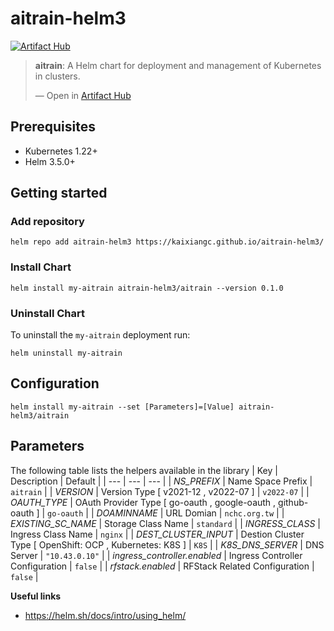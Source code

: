 # aitrain-helm3

[![Artifact Hub](https://img.shields.io/endpoint?url=https://artifacthub.io/badge/repository/aitrain-helm3)](https://artifacthub.io/packages/search?repo=aitrain-helm3)

<div class="artifacthub-widget" data-url="https://artifacthub.io/packages/helm/aitrain-helm3/aitrain" data-theme="light" data-header="true" data-stars="true" data-responsive="false"><blockquote><p lang="en" dir="ltr"><b>aitrain</b>: A Helm chart for deployment and management of Kubernetes in clusters.</p>&mdash; Open in <a href="https://artifacthub.io/packages/helm/aitrain-helm3/aitrain">Artifact Hub</a></blockquote></div>

## Prerequisites
- Kubernetes 1.22+
- Helm 3.5.0+

## Getting started
### Add repository
```
helm repo add aitrain-helm3 https://kaixiangc.github.io/aitrain-helm3/
```
### Install Chart
```
helm install my-aitrain aitrain-helm3/aitrain --version 0.1.0
```
### Uninstall Chart
To uninstall the `my-aitrain` deployment run:
```
helm uninstall my-aitrain
```
## Configuration
```
helm install my-aitrain --set [Parameters]=[Value] aitrain-helm3/aitrain
```
## Parameters
The following table lists the helpers available in the library
| Key | Description | Default |
| --- | --- | --- |
| *NS_PREFIX* | Name Space Prefix | `aitrain` |
| *VERSION* | Version Type [ v2021-12 , v2022-07 ] | `v2022-07` |
| *OAUTH_TYPE* | OAuth Provider Type [ go-oauth , google-oauth , github-oauth ] | `go-oauth` |
| *DOAMINNAME* | URL Domian | `nchc.org.tw` |
| *EXISTING_SC_NAME* | Storage Class Name | `standard` |
| *INGRESS_CLASS* | Ingress Class Name | `nginx` |
| *DEST_CLUSTER_INPUT* | Destion Cluster Type [ OpenShift: OCP , Kubernetes: K8S ] | `K8S` |
| *K8S_DNS_SERVER* | DNS Server | `"10.43.0.10"` |
| *ingress_controller.enabled* | Ingress Controller Configuration | `false` |
| *rfstack.enabled* | RFStack Related Configuration | `false` |

**Useful links**
- https://helm.sh/docs/intro/using_helm/
